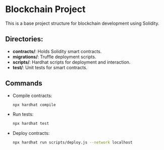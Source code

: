 # Blockchain Project

This is a base project structure for blockchain development using Solidity.

## Directories:

- **contracts/**: Holds Solidity smart contracts.
- **migrations/**: Truffle deployment scripts.
- **scripts/**: Hardhat scripts for deployment and interaction.
- **test/**: Unit tests for smart contracts.

## Commands

- Compile contracts:
  ```bash
  npx hardhat compile
  ```

- Run tests:
  ```bash
  npx hardhat test
  ```

- Deploy contracts:
  ```bash
  npx hardhat run scripts/deploy.js --network localhost
  ```

